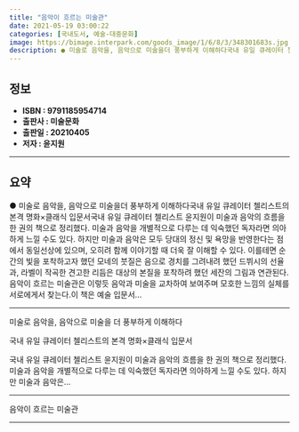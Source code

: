 ```yaml
---
title: "음악이 흐르는 미술관"
date: 2021-05-19 03:00:22
categories: [국내도서, 예술-대중문화]
image: https://bimage.interpark.com/goods_image/1/6/8/3/348301683s.jpg
description: ● 미술로 음악을, 음악으로 미술을더 풍부하게 이해하다국내 유일 큐레이터 첼리스트의본격 명화×클래식 입문서국내 유일 큐레이터 첼리스트 윤지원이 미술과 음악의 흐름을 한 권의 책으로 정리했다. 미술과 음악을 개별적으로 다루는 데 익숙했던 독자라면 의아하게 느낄 수도 있다. 하지만 미술과
---
```


## **정보**

- **ISBN : 9791185954714**
- **출판사 : 미술문화**
- **출판일 : 20210405**
- **저자 : 윤지원**

------



## **요약**

●  미술로 음악을, 음악으로 미술을더 풍부하게 이해하다국내 유일 큐레이터 첼리스트의본격 명화×클래식 입문서국내 유일 큐레이터 첼리스트 윤지원이 미술과 음악의 흐름을 한 권의 책으로 정리했다. 미술과 음악을 개별적으로 다루는 데 익숙했던 독자라면 의아하게 느낄 수도 있다. 하지만 미술과 음악은 모두 당대의 정신 및 욕망을 반영한다는 점에서 동일선상에 있으며, 오히려 함께 이야기할 때 더욱 잘 이해할 수 있다. 이를테면 순간의 빛을 포착하고자 했던 모네의 붓질은 음으로 경치를 그려내려 했던 드뷔시의 선율과, 라벨이 작곡한 견고한 리듬은 대상의 본질을 포착하려 했던 세잔의 그림과 연관된다. 음악이 흐르는 미술관은 이렇듯 음악과 미술을 교차하여 보여주며 모호한 느낌의 실체를 서로에게서 찾는다.이 책은 예술 입문서...

------

미술로 음악을, 음악으로 미술을 더 풍부하게 이해하다

국내 유일 큐레이터 첼리스트의 본격 명화×클래식 입문서

국내 유일 큐레이터 첼리스트 윤지원이 미술과 음악의 흐름을 한 권의 책으로 정리했다. 미술과 음악을 개별적으로 다루는 데 익숙했던 독자라면 의아하게 느낄 수도 있다. 하지만 미술과 음악은... 

------


음악이 흐르는 미술관 

------


